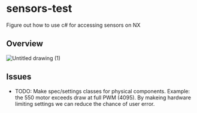 # sensors-test
 Figure out how to use c# for accessing sensors on NX

## Overview
![Untitled drawing (1)](https://github.com/kelceydamage/sensors-test/assets/16090219/1d6d7f56-4ac8-4e3f-91a6-4593bf0f7f37)

## Issues
* TODO: Make spec/settings classes for physical components. Example: the 550 motor exceeds draw at full PWM (4095). By makeing hardware limiting settings we can reduce the chance of user error.